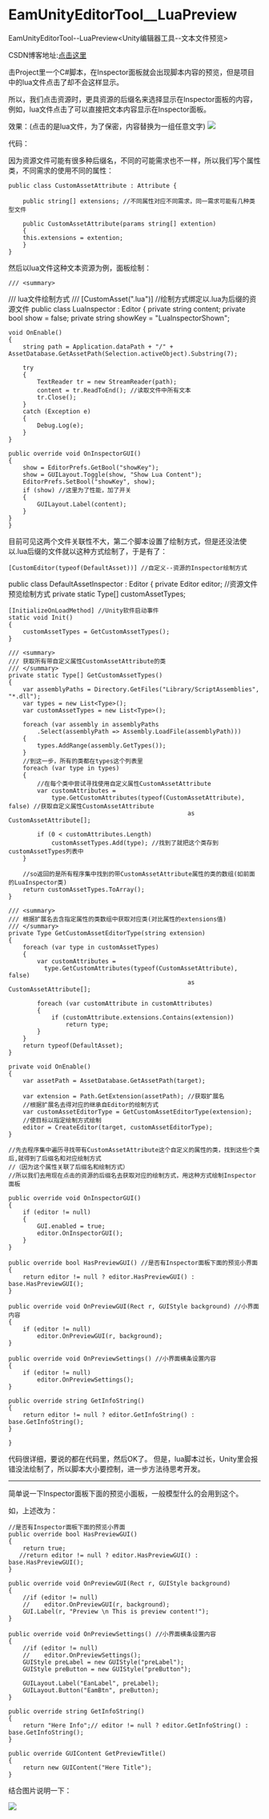 # EamUnityEditorTool__LuaPreview
EamUnityEditorTool--LuaPreview&lt;Unity编辑器工具--文本文件预览>

CSDN博客地址:[点击这里](https://blog.csdn.net/qq_33337811/article/details/77099001)

击Project里一个C#脚本，在Inspector面板就会出现脚本内容的预览，但是项目中的lua文件点击了却不会这样显示。

所以，我们点击资源时，更具资源的后缀名来选择显示在Inspector面板的内容，例如，lua文件点击了可以直接把文本内容显示在Inspector面板。

效果：(点击的是lua文件，为了保密，内容替换为一组任意文字)
![](https://i.imgur.com/5bkutB5.png)

代码：

因为资源文件可能有很多种后缀名，不同的可能需求也不一样，所以我们写个属性类，不同需求的使用不同的属性：

    public class CustomAssetAttribute : Attribute {
    
	    public string[] extensions; //不同属性对应不同需求，同一需求可能有几种类型文件
	    
	    public CustomAssetAttribute(params string[] extention)
	    {
	    this.extensions = extention;
	    }
    }

然后以lua文件这种文本资源为例，面板绘制：

    /// <summary>
/// lua文件绘制方式
/// </summary>
[CustomAsset(".lua")]  //绘制方式绑定以.lua为后缀的资源文件
public class LuaInspector : Editor
{
    private string content;
    private bool show = false;
    private string showKey = "LuaInspectorShown";

    void OnEnable()
    {
        string path = Application.dataPath + "/" + AssetDatabase.GetAssetPath(Selection.activeObject).Substring(7);

        try
        {
            TextReader tr = new StreamReader(path);
            content = tr.ReadToEnd(); //读取文件中所有文本
            tr.Close();
        }
        catch (Exception e)
        {
            Debug.Log(e);
        }
    }

    public override void OnInspectorGUI()
    {
        show = EditorPrefs.GetBool("showKey");
        show = GUILayout.Toggle(show, "Show Lua Content");
        EditorPrefs.SetBool("showKey", show);
        if (show) //这里为了性能，加了开关
        {
            GUILayout.Label(content);
        }
    }
	}

目前可见这两个文件关联性不大，第二个脚本设置了绘制方式，但是还没法使以.lua后缀的文件就以这种方式绘制了，于是有了：

    [CustomEditor(typeof(DefaultAsset))] //自定义--资源的Inspector绘制方式
public class DefaultAssetInspector : Editor
{
    private Editor editor; //资源文件预览绘制方式
    private static Type[] customAssetTypes;

    [InitializeOnLoadMethod] //Unity软件启动事件
    static void Init()
    {
        customAssetTypes = GetCustomAssetTypes();
    }

    /// <summary>
    /// 获取所有带自定义属性CustomAssetAttribute的类
    /// </summary>
    private static Type[] GetCustomAssetTypes()
    {
        var assemblyPaths = Directory.GetFiles("Library/ScriptAssemblies", "*.dll");
        var types = new List<Type>();
        var customAssetTypes = new List<Type>();

        foreach (var assembly in assemblyPaths
            .Select(assemblyPath => Assembly.LoadFile(assemblyPath)))
        {
            types.AddRange(assembly.GetTypes());
        }
        //到这一步，所有的类都在types这个列表里
        foreach (var type in types)
        {
            //在每个类中尝试寻找使用自定义属性CustomAssetAttribute
            var customAttributes =
                type.GetCustomAttributes(typeof(CustomAssetAttribute), false) //获取自定义属性CustomAssetAttribute
                                                      as CustomAssetAttribute[];

            if (0 < customAttributes.Length)
                customAssetTypes.Add(type); //找到了就把这个类存到customAssetTypes列表中
        }

        //so返回的是所有程序集中找到的带CustomAssetAttribute属性的类的数组(如前面的LuaInspector类)
        return customAssetTypes.ToArray();
    }

    /// <summary>
    /// 根据扩展名去含指定属性的类数组中获取对应类(对比属性的extensions值)
    /// </summary>
    private Type GetCustomAssetEditorType(string extension)
    {
        foreach (var type in customAssetTypes)
        {
            var customAttributes =
              type.GetCustomAttributes(typeof(CustomAssetAttribute), false)
                                                      as CustomAssetAttribute[];

            foreach (var customAttribute in customAttributes)
            {
                if (customAttribute.extensions.Contains(extension))
                    return type;
            }
        }
        return typeof(DefaultAsset);
    }

    private void OnEnable()
    {
        var assetPath = AssetDatabase.GetAssetPath(target);

        var extension = Path.GetExtension(assetPath); //获取扩展名
        //根据扩展名去得对应的继承自Editor的绘制方式
        var customAssetEditorType = GetCustomAssetEditorType(extension);
        //使目标以指定绘制方式绘制
        editor = CreateEditor(target, customAssetEditorType);
    }

    //先去程序集中遍历寻找带有CustomAssetAttribute这个自定义的属性的类，找到这些个类后,就得到了后缀名和对应绘制方式
    //（因为这个属性关联了后缀名和绘制方式）
    //所以我们去用现在点击的资源的后缀名去获取对应的绘制方式，用这种方式绘制Inspector面板

    public override void OnInspectorGUI()
    {
        if (editor != null)
        {
            GUI.enabled = true;
            editor.OnInspectorGUI();
        }
    }

    public override bool HasPreviewGUI() //是否有Inspector面板下面的预览小界面
    {
        return editor != null ? editor.HasPreviewGUI() : base.HasPreviewGUI();
    }

    public override void OnPreviewGUI(Rect r, GUIStyle background) //小界面内容
    {
        if (editor != null)
            editor.OnPreviewGUI(r, background);
    }

    public override void OnPreviewSettings() //小界面横条设置内容
    {
        if (editor != null)
            editor.OnPreviewSettings();
    }

    public override string GetInfoString() 
    {
        return editor != null ? editor.GetInfoString() : base.GetInfoString();
    }

	}


代码很详细，要说的都在代码里，然后OK了。
但是，lua脚本过长，Unity里会报错没法绘制了，所以脚本大小要控制，进一步方法待思考开发。



----------------------------------------------------------------------------------------------------------------------------------------------------------------------------------------------------

简单说一下Inspector面板下面的预览小面板，一般模型什么的会用到这个。

如，上述改为：

 	//是否有Inspector面板下面的预览小界面
    public override bool HasPreviewGUI()
    {
        return true;
       //return editor != null ? editor.HasPreviewGUI() : base.HasPreviewGUI();
    }

    public override void OnPreviewGUI(Rect r, GUIStyle background)
    {
        //if (editor != null)
        //    editor.OnPreviewGUI(r, background);
        GUI.Label(r, "Preview \n This is preview content!");
    }

    public override void OnPreviewSettings() //小界面横条设置内容
    {
        //if (editor != null)
        //    editor.OnPreviewSettings();
        GUIStyle preLabel = new GUIStyle("preLabel");
        GUIStyle preButton = new GUIStyle("preButton");

        GUILayout.Label("EanLabel", preLabel);
        GUILayout.Button("EamBtn", preButton);
    }

    public override string GetInfoString()
    {
        return "Here Info";// editor != null ? editor.GetInfoString() : base.GetInfoString();
    }

    public override GUIContent GetPreviewTitle()
    {
        return new GUIContent("Here Title");
    }



结合图片说明一下：

![](https://i.imgur.com/gBI6lST.png)